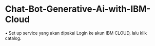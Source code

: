 # Chat-Bot-Generative-Ai-with-IBM-Cloud
•	Set up service yang akan dipakai
Login ke akun IBM CLOUD, lalu klik catalog.

